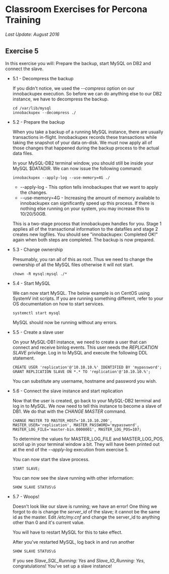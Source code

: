 # Classroom Exercises for Percona Training
###### Last Update: August 2016

## Exercise 5

In this exercise you will: Prepare the backup, start MySQL on DB2 and connect the slave.

* 5.1 - Decompress the backup
  
  If you didn't notice, we used the _--compress_ option on our innobackupex execution. So before we can do anything else to our DB2 instance, we have to decompress the backup.
  
  ```
  cd /var/lib/mysql
  innobackupex --decompress ./
  ```

* 5.2 - Prepare the backup
  
  When you take a backup of a running MySQL instance, there are usually transactions in-flight. Innobackupex records these transactions while taking the snapshot of your data on-disk. We must now apply all of those changes that happened during the backup process to the actual data files.
  
  In your MySQL-DB2 terminal window, you should still be inside your MySQL $DATADIR. We can now issue the following command:
  
  `innobackupex --apply-log --use-memory=4G ./`
  
  * --apply-log - This option tells innobackupex that we want to apply the changes.
  * --use-memory=4G - Increasing the amount of memory available to innobackupex can significantly speed up this process. If there is nothing else running on your system, you may increase this to 10/20/50GB.
   
  This is a two-stage process that innobackupex handles for you. Stage 1 applies all of the transactional information to the datafiles and stage 2 creates new logfiles. You should see "innobackupex: Completed OK!" again when both steps are completed. The backup is now prepared.

* 5.3 - Change ownership
  
  Presumably, you ran all of this as root. Thus we need to change the ownership of all the MySQL files otherwise it will not start.
  
  `chown -R mysql:mysql ./*`

* 5.4 - Start MySQL
  
  We can now start MySQL. The below example is on CentOS using SystemV init scripts. If you are running something different, refer to your OS documentation on how to start services.
  
  `systemctl start mysql`
  
  MySQL should now be running without any errors.

* 5.5 - Create a slave user
  
  On your MySQL-DB1 instance, we need to create a user that can connect and receive binlog events. This user needs the *REPLICATION SLAVE* privilege. Log in to MySQL and execute the following DDL statement.
  
  ```
  CREATE USER 'replication'@'10.10.10.%' IDENTIFIED BY 'mypassword';
  GRANT REPLICATION SLAVE ON *.* TO 'replication'@'10.10.10.%';
  ```
  
  You can substitute any username, hostname and password you wish.

* 5.6 - Connect the slave instance and start replication
  
  Now that the user is created, go back to your MySQL-DB2 terminal and log in to MySQL. We now need to tell this instance to become a slave of DB1. We do that with the *CHANGE MASTER* command.
  
  `CHANGE MASTER TO MASTER_HOST='10.10.10.200', MASTER_USER='replication', MASTER_PASSWORD='mypassword', MASTER_LOG_FILE='master-bin.0000001', MASTER_LOG_POS=107;`

  To determine the values for MASTER_LOG_FILE and MASTER_LOG_POS, scroll up in your terminal window a bit. They will have been printed out at the end of the _--apply-log_ execution from exercise 5.
  
  You can now start the slave process.
  
  `START SLAVE;`
  
  You can now see the slave running with other information:
  
  `SHOW SLAVE STATUS\G`

* 5.7 - Woops!

  Doesn't look like our slave is running; we have an error! One thing we forgot to do is change the _server_id_ of the slave; it cannot be the same id as the master. Edit _/etc/my.cnf_ and change the server_id to anything other than 0 and it's current value.
  
  You will have to restart MySQL for this to take effect.
  
  After you've restarted MySQL, log back in and run another
  
  `SHOW SLAVE STATUS\G`

  If you see *Slave_SQL_Running: Yes* and *Slave_IO_Running: Yes*, congratulations! You've set up a slave instance!
